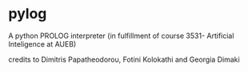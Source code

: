 # pylog
A python PROLOG interpreter (in fulfillment of course 3531- Artificial Inteligence at AUEB)

credits to Dimitris Papatheodorou, Fotini Kolokathi and Georgia Dimaki
